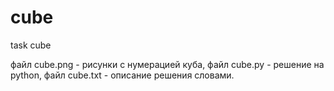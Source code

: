 # cube
task cube

файл cube.png - рисунки с нумерацией куба, файл cube.py - решение на python, файл cube.txt - описание решения словами.
